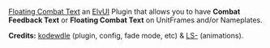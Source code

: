 [Floating Combat Text](https://www.tukui.org/addons.php?id=137) an [ElvUI](https://www.tukui.org/download.php?ui=elvui) Plugin that allows you to have **Combat Feedback Text** or **Floating Combat Text** on UnitFrames and/or Nameplates.

**Credits:** [kodewdle](https://github.com/kodewdle) (plugin, config, fade mode, etc) & [LS-](https://github.com/ls-) (animations).
